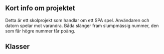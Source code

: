 ## Kort info om projektet
Detta är ett skolprojekt som handlar om ett SPA spel. Användaren och datorn spelar mot varandra. Båda slänger fram slumpmässig nummer, den som får högre nummer får poäng. 

## Klasser


